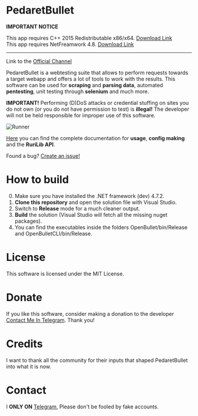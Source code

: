 # PedaretBullet

**IMPORTANT NOTICE**

This app requires C++ 2015 Redistributable x86/x64. [Download Link](https://www.microsoft.com/en-us/download/details.aspx?id=48145)<br>
This app requires NetFreamwork 4.8. [Download Link](https://dotnet.microsoft.com/download/dotnet-framework/net48)

- - - -

Link to the [Official Channel]()

PedaretBullet is a webtesting suite that allows to perform requests towards a target webapp and offers a lot of tools to work with the results. This software can be used for **scraping** and **parsing data**, automated **pentesting**, unit testing through **selenium** and much more.

**IMPORTANT!** Performing (D)DoS attacks or credential stuffing on sites you do not own (or you do not have permission to test) is **illegal!** The developer will not be held responsible for improper use of this software.

![Runner](https://github.com/MesbahMX/PedaretBulletV2.0.0/assets/149060070/ec0b8553-9e84-4d9c-a425-651394fd9902)

[Here](https://openbullet.github.io/ob1) you can find the complete documentation for **usage**, **config making** and the **RuriLib API**.


Found a bug? [Create an issue!](https://t.me/iMTheKiIIer)

# How to build
0. Make sure you have installed the .NET framework (dev) 4.7.2.
1. **Clone this repository** and open the solution file with Visual Studio.
2. Switch to **Release** mode for a much cleaner output.
3. **Build** the solution (Visual Studio will fetch all the missing nuget packages).
4. You can find the executables inside the folders OpenBullet/bin/Release and OpenBulletCLI/bin/Release.

# License
This software is licensed under the MIT License.

# Donate
If you like this software, consider making a donation to the developer [Contact Me In Telegram](https://t.me/iMTheKiIIer). Thank you!

# Credits
I want to thank all the community for their inputs that shaped PedaretBullet into what it is now.

# Contact
I **ONLY ON** [Telegram](https://t.me/iMTheKiIIer), Please don't be fooled by fake accounts.
